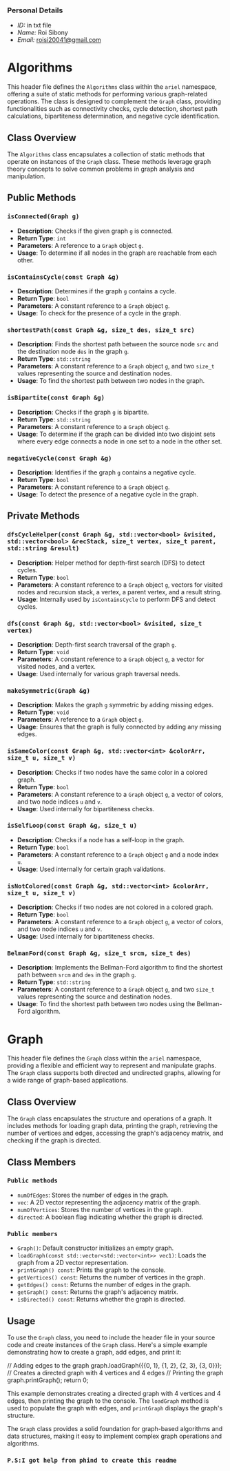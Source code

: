 ### Personal Details
- *ID:* in txt file
- *Name:* Roi Sibony
- *Email:* roisi20041@gmail.com
# Algorithms

This header file defines the `Algorithms` class within the `ariel` namespace, offering a suite of static methods for performing various graph-related operations. The class is designed to complement the `Graph` class, providing functionalities such as connectivity checks, cycle detection, shortest path calculations, bipartiteness determination, and negative cycle identification.

## Class Overview

The `Algorithms` class encapsulates a collection of static methods that operate on instances of the `Graph` class. These methods leverage graph theory concepts to solve common problems in graph analysis and manipulation.

## Public Methods

### `isConnected(Graph g)`

- **Description**: Checks if the given graph `g` is connected.
- **Return Type**: `int`
- **Parameters**: A reference to a `Graph` object `g`.
- **Usage**: To determine if all nodes in the graph are reachable from each other.

### `isContainsCycle(const Graph &g)`

- **Description**: Determines if the graph `g` contains a cycle.
- **Return Type**: `bool`
- **Parameters**: A constant reference to a `Graph` object `g`.
- **Usage**: To check for the presence of a cycle in the graph.

### `shortestPath(const Graph &g, size_t des, size_t src)`

- **Description**: Finds the shortest path between the source node `src` and the destination node `des` in the graph `g`.
- **Return Type**: `std::string`
- **Parameters**: A constant reference to a `Graph` object `g`, and two `size_t` values representing the source and destination nodes.
- **Usage**: To find the shortest path between two nodes in the graph.

### `isBipartite(const Graph &g)`

- **Description**: Checks if the graph `g` is bipartite.
- **Return Type**: `std::string`
- **Parameters**: A constant reference to a `Graph` object `g`.
- **Usage**: To determine if the graph can be divided into two disjoint sets where every edge connects a node in one set to a node in the other set.

### `negativeCycle(const Graph &g)`

- **Description**: Identifies if the graph `g` contains a negative cycle.
- **Return Type**: `bool`
- **Parameters**: A constant reference to a `Graph` object `g`.
- **Usage**: To detect the presence of a negative cycle in the graph.

## Private Methods

### `dfsCycleHelper(const Graph &g, std::vector<bool> &visited, std::vector<bool> &recStack, size_t vertex, size_t parent, std::string &result)`

- **Description**: Helper method for depth-first search (DFS) to detect cycles.
- **Return Type**: `bool`
- **Parameters**: A constant reference to a `Graph` object `g`, vectors for visited nodes and recursion stack, a vertex, a parent vertex, and a result string.
- **Usage**: Internally used by `isContainsCycle` to perform DFS and detect cycles.

### `dfs(const Graph &g, std::vector<bool> &visited, size_t vertex)`

- **Description**: Depth-first search traversal of the graph `g`.
- **Return Type**: `void`
- **Parameters**: A constant reference to a `Graph` object `g`, a vector for visited nodes, and a vertex.
- **Usage**: Used internally for various graph traversal needs.

### `makeSymmetric(Graph &g)`

- **Description**: Makes the graph `g` symmetric by adding missing edges.
- **Return Type**: `void`
- **Parameters**: A reference to a `Graph` object `g`.
- **Usage**: Ensures that the graph is fully connected by adding any missing edges.

### `isSameColor(const Graph &g, std::vector<int> &colorArr, size_t u, size_t v)`

- **Description**: Checks if two nodes have the same color in a colored graph.
- **Return Type**: `bool`
- **Parameters**: A constant reference to a `Graph` object `g`, a vector of colors, and two node indices `u` and `v`.
- **Usage**: Used internally for bipartiteness checks.

### `isSelfLoop(const Graph &g, size_t u)`

- **Description**: Checks if a node has a self-loop in the graph.
- **Return Type**: `bool`
- **Parameters**: A constant reference to a `Graph` object `g` and a node index `u`.
- **Usage**: Used internally for certain graph validations.

### `isNotColored(const Graph &g, std::vector<int> &colorArr, size_t u, size_t v)`

- **Description**: Checks if two nodes are not colored in a colored graph.
- **Return Type**: `bool`
- **Parameters**: A constant reference to a `Graph` object `g`, a vector of colors, and two node indices `u` and `v`.
- **Usage**: Used internally for bipartiteness checks.

### `BelmanFord(const Graph &g, size_t srcm, size_t des)`

- **Description**: Implements the Bellman-Ford algorithm to find the shortest path between `srcm` and `des` in the graph `g`.
- **Return Type**: `std::string`
- **Parameters**: A constant reference to a `Graph` object `g`, and two `size_t` values representing the source and destination nodes.
- **Usage**: To find the shortest path between two nodes using the Bellman-Ford algorithm.


# Graph

This header file defines the `Graph` class within the `ariel` namespace, providing a flexible and efficient way to represent and manipulate graphs. The `Graph` class supports both directed and undirected graphs, allowing for a wide range of graph-based applications.

## Class Overview

The `Graph` class encapsulates the structure and operations of a graph. It includes methods for loading graph data, printing the graph, retrieving the number of vertices and edges, accessing the graph's adjacency matrix, and checking if the graph is directed.

## Class Members

### `Public methods`

- `numOfEdges`: Stores the number of edges in the graph.
- `vec`: A 2D vector representing the adjacency matrix of the graph.
- `numOfVertices`: Stores the number of vertices in the graph.
- `directed`: A boolean flag indicating whether the graph is directed.


### `Public members`

- `Graph()`: Default constructor initializes an empty graph.
- `loadGraph(const std::vector<std::vector<int>> vec1)`: Loads the graph from a 2D vector representation.
- `printGraph() const`: Prints the graph to the console.
- `getVertices() const`: Returns the number of vertices in the graph.
- `getEdges() const`: Returns the number of edges in the graph.
- `getGraph() const`: Returns the graph's adjacency matrix.
- `isDirected() const`: Returns whether the graph is directed.

## Usage

To use the `Graph` class, you need to include the header file in your source code and create instances of the `Graph` class. Here's a simple example demonstrating how to create a graph, add edges, and print it:

// Adding edges to the graph
graph.loadGraph({{0, 1}, {1, 2}, {2, 3}, {3, 0}}); // Creates a directed graph with 4 vertices and 4 edges
// Printing the graph
graph.printGraph();
return 0;



This example demonstrates creating a directed graph with 4 vertices and 4 edges, then printing the graph to the console. The `loadGraph` method is used to populate the graph with edges, and `printGraph` displays the graph's structure.

The `Graph` class provides a solid foundation for graph-based algorithms and data structures, making it easy to implement complex graph operations and algorithms.

### `P.S:I got help from phind to create this readme`
 

